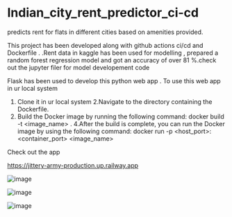 # Indian_city_rent_predictor_ci-cd
predicts rent for flats in different cities based on amenities provided.


This project has been developed along with github actions ci/cd and Dockerfile .
.Rent data in kaggle has been used for modelling , prepared a random forest regression model and got an accuracy of over 81 %.check out the jupyter filer for model developement code

Flask has been  used to develop this python web app .
To use this web app in ur local system

1. Clone it in ur local system
2.Navigate to the directory containing the Dockerfile.
3. Build the Docker image by running the
  following command:  docker build -t <image_name> .
4.After the build is complete, you can run the Docker image by using the
  following command: docker run -p <host_port>:<container_port> <image_name>



Check out the app

https://jittery-army-production.up.railway.app



![image](https://user-images.githubusercontent.com/73159496/212893473-2adbf030-3a47-473f-8a8f-4477b435fbbd.png)


![image](https://user-images.githubusercontent.com/73159496/212893674-74eff969-760f-4de4-8a10-04c9cdd75cc2.png)


![image](https://user-images.githubusercontent.com/73159496/212893767-150513b4-9e15-45a2-8a23-14d93ee8f68b.png)


